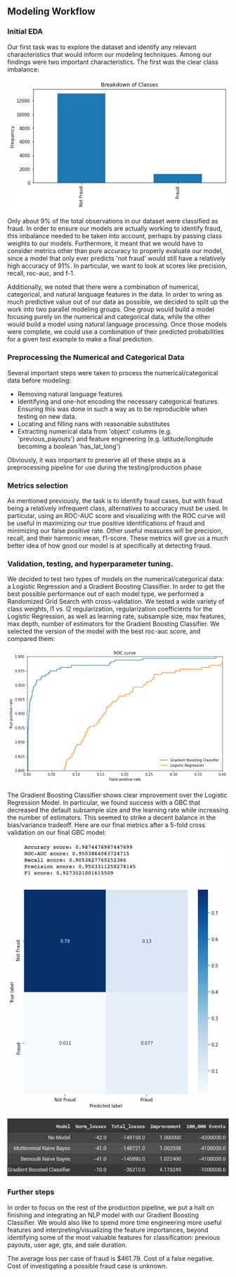 ## Modeling Workflow

### Initial EDA

Our first task was to explore the dataset and identify any relevant characteristics that would inform our modeling techniques. Among our findings were two important characteristics. The first was the clear class imbalance:

![](images/class_breakdown.png)

Only about 9% of the total observations in our dataset were classified as fraud. In order to ensure our models are actually working to identify fraud, this imbalance needed to be taken into account, perhaps by passing class weights to our models. Furthermore, it meant that we would have to consider metrics other than pure accuracy to properly evaluate our model, since a model that only ever predicts 'not fraud' would still have a relatively high accuracy of 91%. In particular, we want to look at scores like precision, recall, roc-auc, and f-1. 

Additionally, we noted that there were a combination of numerical, categorical, and natural language features in the data. In order to wring as much predictive value out of our data as possible, we decided to split up the work into two parallel modeling groups. One group would build a model focusing purely on the numerical and categorical data, while the other would build a model using natural language processing. Once those models were complete, we could use a combination of their predicted probabilities for a given test example to make a final prediction.

### Preprocessing the Numerical and Categorical Data

Several important steps were taken to process the numerical/categorical data before modeling:
 - Removing natural language features
 - Identifying and one-hot encoding the necessary categorical features. Ensuring this was done in such a way as to be reproducible when testing on new data.
 - Locating and filling nans with reasonable substitutes
 - Extracting numerical data from 'object' columns (e.g. 'previous_payouts') and feature engineering (e.g. latitude/longitude becoming a boolean 'has_lat_long')

Obviously, it was important to preserve all of these steps as a preprocessing pipeline for use during the testing/production phase

### Metrics selection

As mentioned previously, the task is to identify fraud cases, but with fraud being a relatively infrequent class, alternatives to accuracy must be used. In particular, using an ROC-AUC score and visualizing with the ROC curve will be useful in maximizing our true positive identifications of fraud and minimizing our false positive rate. Other useful measures will be precision, recall, and their harmonic mean, f1-score. These metrics will give us a much better idea of how good our model is at specifically at detecting fraud.

### Validation, testing, and hyperparameter tuning.

We decided to test two types of models on the numerical/categorical data: a Logistic Regression and a Gradient Boosting Classifier. In order to get the best possible performance out of each model type, we performed a Randomized Grid Search with cross-validation. We tested a wide variety of class weights, l1 vs. l2 regularization, regularization coefficients for the Logistic Regression, as well as learning rate, subsample size, max features, max depth, number of estimators for the Gradient Boosting Classifier. We selected the version of the model with the best roc-auc score, and compared them:

![](images/ROC.png)


The Gradient Boosting Classifier shows clear improvement over the Logistic Regression Model. In particular, we found success with a GBC that decreased the default subsample size and the learning rate while increasing the number of estimators. This seemed to strike a decent balance in the bias/variance tradeoff. Here are our final metrics after a 5-fold cross validation on our final GBC model:

![](images/gbc_metrics.png)

![](images/conf_mat_new.png)

![](images/profit_losses.JPG)

### Further steps

In order to focus on the rest of the production pipeline, we put a halt on finishing and integrating an NLP model with our Gradient Boosting Classifier. We would also like to spend more time engineering more useful features and interpreting/visualizing the feature importances, beyond identifying some of the most valuable features for classification: previous payouts, user age, gts, and sale duration.

The average loss per case of fraud is $461.79. Cost of a false negative. Cost of investigating a possible fraud case is unknown.

